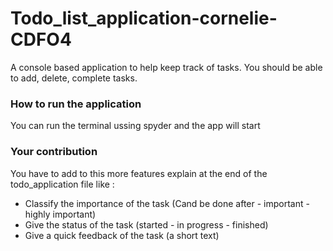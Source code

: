 # Todo_list_application-cornelie-CDFO4
A console based application to help keep track of tasks. You should be able to add, delete, complete tasks.

### How to run the application 
 You can run the terminal ussing spyder and the app will start 
 ### Your contribution
 You have to add to this more features explain at the end of the todo_application file like : 
 - Classify the importance of the task (Cand be done after - important - highly important)
 - Give the status of the task (started - in progress - finished)
 - Give a quick feedback of the task (a short text)
